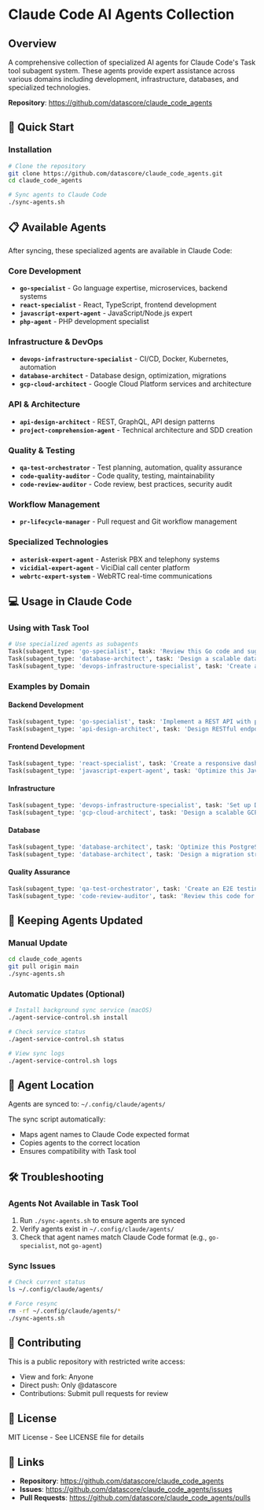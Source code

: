 # Claude Code AI Agents Collection

## Overview
A comprehensive collection of specialized AI agents for Claude Code's Task tool subagent system. These agents provide expert assistance across various domains including development, infrastructure, databases, and specialized technologies.

**Repository**: https://github.com/datascore/claude_code_agents

## 🚀 Quick Start

### Installation
```bash
# Clone the repository
git clone https://github.com/datascore/claude_code_agents.git
cd claude_code_agents

# Sync agents to Claude Code
./sync-agents.sh
```

## 📋 Available Agents

After syncing, these specialized agents are available in Claude Code:

### Core Development
- **`go-specialist`** - Go language expertise, microservices, backend systems
- **`react-specialist`** - React, TypeScript, frontend development
- **`javascript-expert-agent`** - JavaScript/Node.js expert
- **`php-agent`** - PHP development specialist

### Infrastructure & DevOps
- **`devops-infrastructure-specialist`** - CI/CD, Docker, Kubernetes, automation
- **`database-architect`** - Database design, optimization, migrations
- **`gcp-cloud-architect`** - Google Cloud Platform services and architecture

### API & Architecture
- **`api-design-architect`** - REST, GraphQL, API design patterns
- **`project-comprehension-agent`** - Technical architecture and SDD creation

### Quality & Testing
- **`qa-test-orchestrator`** - Test planning, automation, quality assurance
- **`code-quality-auditor`** - Code quality, testing, maintainability
- **`code-review-auditor`** - Code review, best practices, security audit

### Workflow Management
- **`pr-lifecycle-manager`** - Pull request and Git workflow management

### Specialized Technologies
- **`asterisk-expert-agent`** - Asterisk PBX and telephony systems
- **`vicidial-expert-agent`** - ViciDial call center platform
- **`webrtc-expert-system`** - WebRTC real-time communications

## 💻 Usage in Claude Code

### Using with Task Tool
```python
# Use specialized agents as subagents
Task(subagent_type: 'go-specialist', task: 'Review this Go code and suggest improvements')
Task(subagent_type: 'database-architect', task: 'Design a scalable database schema for user management')
Task(subagent_type: 'devops-infrastructure-specialist', task: 'Create a CI/CD pipeline with GitHub Actions')
```

### Examples by Domain

#### Backend Development
```python
Task(subagent_type: 'go-specialist', task: 'Implement a REST API with proper error handling')
Task(subagent_type: 'api-design-architect', task: 'Design RESTful endpoints for a blog platform')
```

#### Frontend Development
```python
Task(subagent_type: 'react-specialist', task: 'Create a responsive dashboard component')
Task(subagent_type: 'javascript-expert-agent', task: 'Optimize this JavaScript code for performance')
```

#### Infrastructure
```python
Task(subagent_type: 'devops-infrastructure-specialist', task: 'Set up Docker containers for microservices')
Task(subagent_type: 'gcp-cloud-architect', task: 'Design a scalable GCP architecture')
```

#### Database
```python
Task(subagent_type: 'database-architect', task: 'Optimize this PostgreSQL query')
Task(subagent_type: 'database-architect', task: 'Design a migration strategy from MySQL to PostgreSQL')
```

#### Quality Assurance
```python
Task(subagent_type: 'qa-test-orchestrator', task: 'Create an E2E testing strategy')
Task(subagent_type: 'code-review-auditor', task: 'Review this code for security vulnerabilities')
```

## 🔄 Keeping Agents Updated

### Manual Update
```bash
cd claude_code_agents
git pull origin main
./sync-agents.sh
```

### Automatic Updates (Optional)
```bash
# Install background sync service (macOS)
./agent-service-control.sh install

# Check service status
./agent-service-control.sh status

# View sync logs
./agent-service-control.sh logs
```

## 📁 Agent Location

Agents are synced to: `~/.config/claude/agents/`

The sync script automatically:
- Maps agent names to Claude Code expected format
- Copies agents to the correct location
- Ensures compatibility with Task tool

## 🛠️ Troubleshooting

### Agents Not Available in Task Tool
1. Run `./sync-agents.sh` to ensure agents are synced
2. Verify agents exist in `~/.config/claude/agents/`
3. Check that agent names match Claude Code format (e.g., `go-specialist`, not `go-agent`)

### Sync Issues
```bash
# Check current status
ls ~/.config/claude/agents/

# Force resync
rm -rf ~/.config/claude/agents/*
./sync-agents.sh
```

## 🤝 Contributing

This is a public repository with restricted write access:
- View and fork: Anyone
- Direct push: Only @datascore
- Contributions: Submit pull requests for review

## 📄 License

MIT License - See LICENSE file for details

## 🔗 Links

- **Repository**: https://github.com/datascore/claude_code_agents
- **Issues**: https://github.com/datascore/claude_code_agents/issues
- **Pull Requests**: https://github.com/datascore/claude_code_agents/pulls
